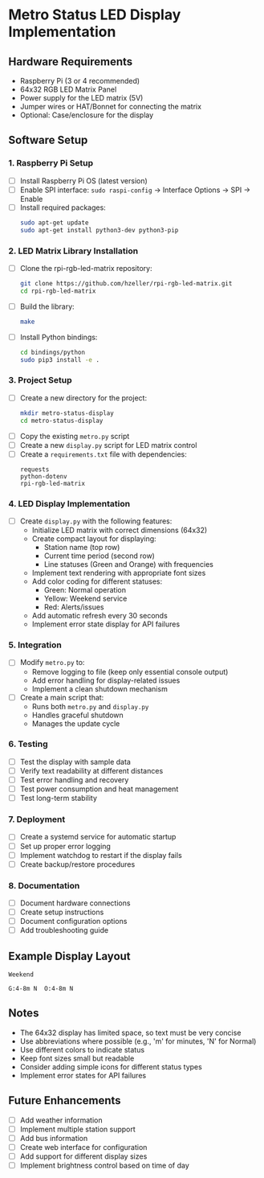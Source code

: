 # Metro Status LED Display Implementation

## Hardware Requirements
- Raspberry Pi (3 or 4 recommended)
- 64x32 RGB LED Matrix Panel
- Power supply for the LED matrix (5V)
- Jumper wires or HAT/Bonnet for connecting the matrix
- Optional: Case/enclosure for the display

## Software Setup

### 1. Raspberry Pi Setup
- [ ] Install Raspberry Pi OS (latest version)
- [ ] Enable SPI interface: `sudo raspi-config` → Interface Options → SPI → Enable
- [ ] Install required packages:
  ```bash
  sudo apt-get update
  sudo apt-get install python3-dev python3-pip
  ```

### 2. LED Matrix Library Installation
- [ ] Clone the rpi-rgb-led-matrix repository:
  ```bash
  git clone https://github.com/hzeller/rpi-rgb-led-matrix.git
  cd rpi-rgb-led-matrix
  ```
- [ ] Build the library:
  ```bash
  make
  ```
- [ ] Install Python bindings:
  ```bash
  cd bindings/python
  sudo pip3 install -e .
  ```

### 3. Project Setup
- [ ] Create a new directory for the project:
  ```bash
  mkdir metro-status-display
  cd metro-status-display
  ```
- [ ] Copy the existing `metro.py` script
- [ ] Create a new `display.py` script for LED matrix control
- [ ] Create a `requirements.txt` file with dependencies:
  ```
  requests
  python-dotenv
  rpi-rgb-led-matrix
  ```

### 4. LED Display Implementation
- [ ] Create `display.py` with the following features:
  - Initialize LED matrix with correct dimensions (64x32)
  - Create compact layout for displaying:
    - Station name (top row)
    - Current time period (second row)
    - Line statuses (Green and Orange) with frequencies
  - Implement text rendering with appropriate font sizes
  - Add color coding for different statuses:
    - Green: Normal operation
    - Yellow: Weekend service
    - Red: Alerts/issues
  - Add automatic refresh every 30 seconds
  - Implement error state display for API failures

### 5. Integration
- [ ] Modify `metro.py` to:
  - Remove logging to file (keep only essential console output)
  - Add error handling for display-related issues
  - Implement a clean shutdown mechanism
- [ ] Create a main script that:
  - Runs both `metro.py` and `display.py`
  - Handles graceful shutdown
  - Manages the update cycle

### 6. Testing
- [ ] Test the display with sample data
- [ ] Verify text readability at different distances
- [ ] Test error handling and recovery
- [ ] Test power consumption and heat management
- [ ] Test long-term stability

### 7. Deployment
- [ ] Create a systemd service for automatic startup
- [ ] Set up proper error logging
- [ ] Implement watchdog to restart if the display fails
- [ ] Create backup/restore procedures

### 8. Documentation
- [ ] Document hardware connections
- [ ] Create setup instructions
- [ ] Document configuration options
- [ ] Add troubleshooting guide

## Example Display Layout
```
Weekend

G:4-8m N  O:4-8m N
```

## Notes
- The 64x32 display has limited space, so text must be very concise
- Use abbreviations where possible (e.g., 'm' for minutes, 'N' for Normal)
- Use different colors to indicate status
- Keep font sizes small but readable
- Consider adding simple icons for different status types
- Implement error states for API failures

## Future Enhancements
- [ ] Add weather information
- [ ] Implement multiple station support
- [ ] Add bus information
- [ ] Create web interface for configuration
- [ ] Add support for different display sizes
- [ ] Implement brightness control based on time of day 